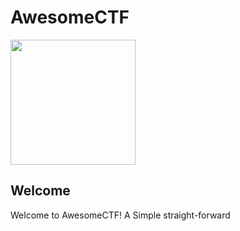 # AwesomeCTF
<img src="[https://user-images.githubusercontent.com/link-to-your-image.png](https://images.deepai.org/art-image/641133ca6e0b4225a309d03edadbd3dc/capture-the-flag-0a2df9.jpg)" width="200" />

## Welcome 
Welcome to AwesomeCTF! A Simple straight-forward


